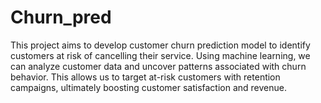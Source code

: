# Churn_pred
This project aims to develop customer churn prediction model to identify customers at risk of cancelling their service. Using machine learning, we can analyze customer data and uncover patterns associated with churn behavior. This allows us to target at-risk customers with retention campaigns, ultimately boosting customer satisfaction and revenue.
